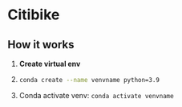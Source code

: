 # Citibike
## How it works

1.  **Create virtual env**
2.  ```bash
    conda create --name venvname python=3.9
    ```
5.  Conda activate venv: `conda activate venvname`
